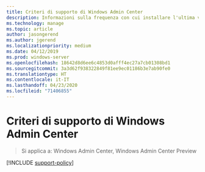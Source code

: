```yaml
---
title: Criteri di supporto di Windows Admin Center
description: Informazioni sulla frequenza con cui installare l'ultima versione di Windows Admin Center per rimanere sempre aggiornato e poter usufruire del supporto.
ms.technology: manage
ms.topic: article
author: jasongerend
ms.author: jgerend
ms.localizationpriority: medium
ms.date: 04/12/2019
ms.prod: windows-server
ms.openlocfilehash: 18642d8d6ee6c4853d0afff4ec27a7cb01308bd1
ms.sourcegitcommit: 3a3d62f938322849f81ee9ec01186b3e7ab90fe0
ms.translationtype: HT
ms.contentlocale: it-IT
ms.lasthandoff: 04/23/2020
ms.locfileid: "71406855"
---
```

# <a name="windows-admin-center-support-policy"></a>Criteri di supporto di Windows Admin Center

>Si applica a: Windows Admin Center, Windows Admin Center Preview

[!INCLUDE [support-policy](../includes/support-policy.md)]